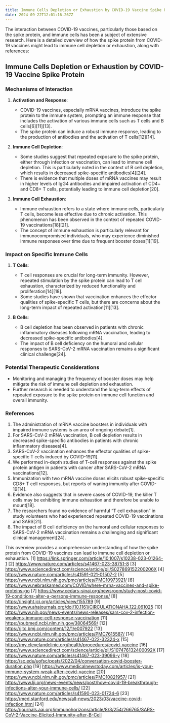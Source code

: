 ```yaml
---
title: Immune Cells Depletion or Exhaustion by COVID-19 Vaccine Spike Protein
date: 2024-09-22T12:01:16.267Z
---
```


The interaction between COVID-19 vaccines, particularly those based on the spike protein, and immune cells has been a subject of extensive research. Here is a detailed overview of how the spike protein from COVID-19 vaccines might lead to immune cell depletion or exhaustion, along with references:

## Immune Cells Depletion or Exhaustion by COVID-19 Vaccine Spike Protein

### **Mechanisms of Interaction**
1. **Activation and Response**:
   - COVID-19 vaccines, especially mRNA vaccines, introduce the spike protein to the immune system, prompting an immune response that includes the activation of various immune cells such as T cells and B cells[6][11][13].
   - The spike protein can induce a robust immune response, leading to the production of antibodies and the activation of T cells[12][14].

2. **Immune Cell Depletion**:
   - Some studies suggest that repeated exposure to the spike protein, either through infection or vaccination, can lead to immune cell depletion. This is particularly noted in the context of B cell depletion, which results in decreased spike-specific antibodies[4][24].
   - There is evidence that multiple doses of mRNA vaccines may result in higher levels of IgG4 antibodies and impaired activation of CD4+ and CD8+ T cells, potentially leading to immune cell depletion[20].

3. **Immune Cell Exhaustion**:
   - Immune exhaustion refers to a state where immune cells, particularly T cells, become less effective due to chronic activation. This phenomenon has been observed in the context of repeated COVID-19 vaccinations[18][21].
   - The concept of immune exhaustion is particularly relevant for immunocompromised individuals, who may experience diminished immune responses over time due to frequent booster doses[1][19].

### **Impact on Specific Immune Cells**
1. **T Cells**:
   - T cell responses are crucial for long-term immunity. However, repeated stimulation by the spike protein can lead to T cell exhaustion, characterized by reduced functionality and proliferation[14][18].
   - Some studies have shown that vaccination enhances the effector qualities of spike-specific T cells, but there are concerns about the long-term impact of repeated activation[11][13].

2. **B Cells**:
   - B cell depletion has been observed in patients with chronic inflammatory diseases following mRNA vaccination, leading to decreased spike-specific antibodies[4].
   - The impact of B cell deficiency on the humoral and cellular responses to SARS-CoV-2 mRNA vaccination remains a significant clinical challenge[24].

### **Potential Therapeutic Considerations**
- Monitoring and managing the frequency of booster doses may help mitigate the risk of immune cell depletion and exhaustion.
- Further research is needed to understand the long-term effects of repeated exposure to the spike protein on immune cell function and overall immunity.

### **References**
1. The administration of mRNA vaccine boosters in individuals with impaired immune systems is an area of ongoing debate[1].
2. For SARS-CoV-2 mRNA vaccination, B cell depletion results in decreased spike-specific antibodies in patients with chronic inflammatory diseases[4].
3. SARS-CoV-2 vaccination enhances the effector qualities of spike-specific T cells induced by COVID-19[11].
4. We performed in-depth studies of T-cell responses against the spike protein antigen in patients with cancer after SARS-CoV-2 mRNA vaccinations[12].
5. Immunization with two mRNA vaccine doses elicits robust spike-specific CD8+ T cell responses, but reports of waning immunity after COVID-19[14].
6. Evidence also suggests that in severe cases of COVID-19, the killer T cells may be exhibiting immune exhaustion and therefore be unable to mount[18].
7. The researchers found no evidence of harmful “T cell exhaustion” in study volunteers who had experienced repeated COVID-19 vaccinations and SARS[21].
8. The impact of B cell deficiency on the humoral and cellular responses to SARS-CoV-2 mRNA vaccination remains a challenging and significant clinical management[24].

This overview provides a comprehensive understanding of how the spike protein from COVID-19 vaccines can lead to immune cell depletion or exhaustion.
[1] https://link.springer.com/article/10.1007/s10238-023-01264-1
[2] https://www.nature.com/articles/s41467-023-38751-8
[3] https://www.sciencedirect.com/science/article/pii/S027869152200206X
[4] https://www.nature.com/articles/s41591-021-01507-2
[5] https://www.ncbi.nlm.nih.gov/pmc/articles/PMC10973921/
[6] https://www.nebraskamed.com/COVID/where-mrna-vaccines-and-spike-proteins-go
[7] https://www.cedars-sinai.org/newsroom/study-post-covid-19-conditions-alter-a-persons-immune-response/
[8] https://insight.jci.org/articles/view/155789
[9] https://www.ahajournals.org/doi/10.1161/CIRCULATIONAHA.122.061025
[10] https://www.nih.gov/news-events/news-releases/sars-cov-2-infection-weakens-immune-cell-response-vaccination
[11] https://pubmed.ncbi.nlm.nih.gov/38064569/
[12] https://jitc.bmj.com/content/12/1/e007922
[13] https://www.ncbi.nlm.nih.gov/pmc/articles/PMC7615587/
[14] https://www.nature.com/articles/s41467-022-32324-x
[15] https://my.clevelandclinic.org/health/procedures/covid-vaccine
[16] https://www.sciencedirect.com/science/article/pii/S107476132400092X
[17] https://www.nature.com/articles/s41467-023-39096-y
[18] https://sc.edu/uofsc/posts/2022/04/conversation-covid-booster-duration.php
[19] https://www.medicalnewstoday.com/articles/is-your-immune-system-weak-after-covid-vaccine
[20] https://www.ncbi.nlm.nih.gov/pmc/articles/PMC10821957/
[21] https://www.lji.org/news-events/news/post/how-covid-19-breakthrough-infections-alter-your-immune-cells/
[22] https://www.nature.com/articles/s41590-023-01724-6
[23] https://med.stanford.edu/news/all-news/2023/03/vaccine-covid-infection.html
[24] https://journals.aai.org/immunohorizons/article/8/3/254/266765/SARS-CoV-2-Vaccine-Elicited-Immunity-after-B-Cell